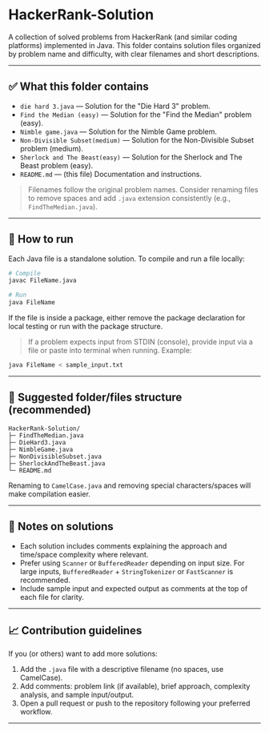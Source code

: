 # HackerRank-Solution

A collection of solved problems from HackerRank (and similar coding platforms) implemented in Java. This folder contains solution files organized by problem name and difficulty, with clear filenames and short descriptions.

---

## ✅ What this folder contains

* `die hard 3.java` — Solution for the "Die Hard 3" problem.
* `Find the Median (easy)` — Solution for the "Find the Median" problem (easy).
* `Nimble game.java` — Solution for the Nimble Game problem.
* `Non-Divisible Subset(medium)` — Solution for the Non-Divisible Subset problem (medium).
* `Sherlock and The Beast(easy)` — Solution for the Sherlock and The Beast problem (easy).
* `README.md` — (this file) Documentation and instructions.

> Filenames follow the original problem names. Consider renaming files to remove spaces and add `.java` extension consistently (e.g., `FindTheMedian.java`).

---

## 🔧 How to run

Each Java file is a standalone solution. To compile and run a file locally:

```bash
# Compile
javac FileName.java

# Run
java FileName
```

If the file is inside a package, either remove the package declaration for local testing or run with the package structure.

> If a problem expects input from STDIN (console), provide input via a file or paste into terminal when running. Example:

```bash
java FileName < sample_input.txt
```

---

## 🧾 Suggested folder/files structure (recommended)

```
HackerRank-Solution/
├─ FindTheMedian.java
├─ DieHard3.java
├─ NimbleGame.java
├─ NonDivisibleSubset.java
├─ SherlockAndTheBeast.java
└─ README.md
```

Renaming to `CamelCase.java` and removing special characters/spaces will make compilation easier.

---

## 📝 Notes on solutions

* Each solution includes comments explaining the approach and time/space complexity where relevant.
* Prefer using `Scanner` or `BufferedReader` depending on input size. For large inputs, `BufferedReader` + `StringTokenizer` or `FastScanner` is recommended.
* Include sample input and expected output as comments at the top of each file for clarity.

---

## 📈 Contribution guidelines

If you (or others) want to add more solutions:

1. Add the `.java` file with a descriptive filename (no spaces, use CamelCase).
2. Add comments: problem link (if available), brief approach, complexity analysis, and sample input/output.
3. Open a pull request or push to the repository following your preferred workflow.

---






